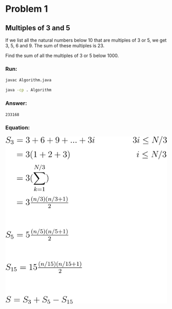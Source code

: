 # Problem 1

## Multiples of 3 and 5

If we list all the natural numbers below 10 that are multiples of 3 or 5, we get 3, 5, 6 and 9. The sum of these multiples is 23.

Find the sum of all the multiples of 3 or 5 below 1000.

### Run:

```sh
javac Algorithm.java
```

```sh
java -cp . Algorithm
```

### Answer:
`233168`

### Equation:

![](/.github/equations/problem_1/1.svg)